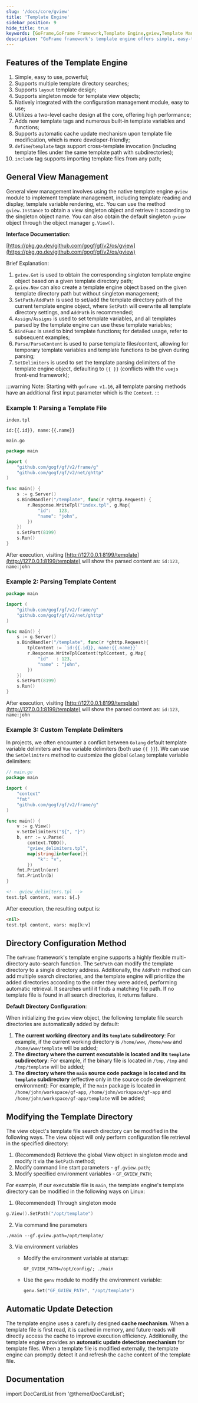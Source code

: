 ```yaml
---
slug: '/docs/core/gview'
title: 'Template Engine'
sidebar_position: 9
hide_title: true
keywords: [GoFrame,GoFrame Framework,Template Engine,gview,Template Management,Cache Mechanism,Auto-detect Updates,Template Directory,Template Variables,Template Functions]
description: "GoFrame framework's template engine offers simple, easy-to-use, and powerful features, supporting multiple template directory searches, layout template design, and automatic updates of template files, among others. Through the gview module, general view management is implemented, supporting singleton pattern for template objects and the use of view object managers, facilitating configuration of template directories and rendering of template variables and functions."
---
```


## Features of the Template Engine

1. Simple, easy to use, powerful;
2. Supports multiple template directory searches;
3. Supports `layout` template design;
4. Supports singleton mode for template view objects;
5. Natively integrated with the configuration management module, easy to use;
6. Utilizes a two-level cache design at the core, offering high performance;
7. Adds new template tags and numerous built-in template variables and functions;
8. Supports automatic cache update mechanism upon template file modification, which is more developer-friendly;
9. `define`/`template` tags support cross-template invocation (including template files under the same template path with subdirectories);
10. `include` tag supports importing template files from any path;

## General View Management

General view management involves using the native template engine `gview` module to implement template management, including template reading and display, template variable rendering, etc. You can use the method `gview.Instance` to obtain a view singleton object and retrieve it according to the singleton object name. You can also obtain the default singleton `gview` object through the object manager `g.View()`.

**Interface Documentation**:

[https://pkg.go.dev/github.com/gogf/gf/v2/os/gview](https://pkg.go.dev/github.com/gogf/gf/v2/os/gview)

Brief Explanation:

1. `gview.Get` is used to obtain the corresponding singleton template engine object based on a given template directory path;
2. `gview.New` can also create a template engine object based on the given template directory path but without singleton management;
3. `SetPath/AddPath` is used to set/add the template directory path of the current template engine object, where `SetPath` will overwrite all template directory settings, and `AddPath` is recommended;
4. `Assign/Assigns` is used to set template variables, and all templates parsed by the template engine can use these template variables;
5. `BindFunc` is used to bind template functions; for detailed usage, refer to subsequent examples;
6. `Parse/ParseContent` is used to parse template files/content, allowing for temporary template variables and template functions to be given during parsing;
7. `SetDelimiters` is used to set the template parsing delimiters of the template engine object, defaulting to `{{ }}` (conflicts with the `vuejs` front-end framework);

:::warning
Note: Starting with `goframe v1.16`, all template parsing methods have an additional first input parameter which is the `Context`.
:::

### Example 1: Parsing a Template File

`index.tpl`

```
id:{{.id}}, name:{{.name}}
```

`main.go`

```go
package main

import (
    "github.com/gogf/gf/v2/frame/g"
    "github.com/gogf/gf/v2/net/ghttp"
)

func main() {
    s := g.Server()
    s.BindHandler("/template", func(r *ghttp.Request) {
        r.Response.WriteTpl("index.tpl", g.Map{
            "id":   123,
            "name": "john",
        })
    })
    s.SetPort(8199)
    s.Run()
}
```

After execution, visiting [http://127.0.0.1:8199/template](http://127.0.0.1:8199/template) will show the parsed content as: `id:123, name:john`

### Example 2: Parsing Template Content

```go
package main

import (
    "github.com/gogf/gf/v2/frame/g"
    "github.com/gogf/gf/v2/net/ghttp"
)

func main() {
    s := g.Server()
    s.BindHandler("/template", func(r *ghttp.Request){
        tplContent := `id:{{.id}}, name:{{.name}}`
        r.Response.WriteTplContent(tplContent, g.Map{
            "id"   : 123,
            "name" : "john",
        })
    })
    s.SetPort(8199)
    s.Run()
}
```

After execution, visiting [http://127.0.0.1:8199/template](http://127.0.0.1:8199/template) will show the parsed content as: `id:123, name:john`

### Example 3: Custom Template Delimiters

In projects, we often encounter a conflict between `Golang` default template variable delimiters and `Vue` variable delimiters (both use `{{ }}`). We can use the `SetDelimiters` method to customize the global `Golang` template variable delimiters:

```go
// main.go
package main

import (
    "context"
    "fmt"
    "github.com/gogf/gf/v2/frame/g"
)

func main() {
    v := g.View()
    v.SetDelimiters("${", "}")
    b, err := v.Parse(
        context.TODO(),
        "gview_delimiters.tpl",
        map[string]interface{}{
            "k": "v",
        })
    fmt.Println(err)
    fmt.Println(b)
}
```

```html
<!-- gview_delimiters.tpl -->
test.tpl content, vars: ${.}
```

After execution, the resulting output is:

```html
<nil>
test.tpl content, vars: map[k:v]
```

## Directory Configuration Method

The `GoFrame` framework's template engine supports a highly flexible multi-directory auto-search function. The `SetPath` can modify the template directory to a single directory address. Additionally, the `AddPath` method can add multiple search directories, and the template engine will prioritize the added directories according to the order they were added, performing automatic retrieval. It searches until it finds a matching file path. If no template file is found in all search directories, it returns failure.

**Default Directory Configuration**:

When initializing the `gview` view object, the following template file search directories are automatically added by default:

1. **The current working directory and its `template` subdirectory**: For example, if the current working directory is `/home/www`, `/home/www` and `/home/www/template` will be added;
2. **The directory where the current executable is located and its `template` subdirectory**: For example, if the binary file is located in `/tmp`, `/tmp` and `/tmp/template` will be added;
3. **The directory where the `main` source code package is located and its `template` subdirectory** (effective only in the source code development environment): For example, if the `main` package is located in `/home/john/workspace/gf-app`, `/home/john/workspace/gf-app` and `/home/john/workspace/gf-app/template` will be added;

## Modifying the Template Directory

The view object's template file search directory can be modified in the following ways. The view object will only perform configuration file retrieval in the specified directory:

1. (Recommended) Retrieve the global View object in singleton mode and modify it via the `SetPath` method;
2. Modify command line start parameters - `gf.gview.path`;
3. Modify specified environment variables - `GF_GVIEW_PATH`;

For example, if our executable file is `main`, the template engine's template directory can be modified in the following ways on Linux:

1. (Recommended) Through singleton mode

```go
g.View().SetPath("/opt/template")
```

2. Via command line parameters

```shell
./main --gf.gview.path=/opt/template/
```

3. Via environment variables
   - Modify the environment variable at startup:

     ```shell
     GF_GVIEW_PATH=/opt/config/; ./main
     ```

   - Use the `genv` module to modify the environment variable:

     ```go
     genv.Set("GF_GVIEW_PATH", "/opt/template")
     ```

## Automatic Update Detection

The template engine uses a carefully designed **cache mechanism**. When a template file is first read, it is cached in memory, and future reads will directly access the cache to improve execution efficiency. Additionally, the template engine provides an **automatic update detection mechanism** for template files. When a template file is modified externally, the template engine can promptly detect it and refresh the cache content of the template file.

## Documentation
import DocCardList from '@theme/DocCardList';

<DocCardList />